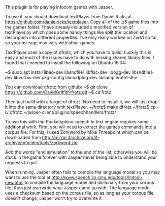 This plugin is for playing infocom games with Jasper.

To use it, you should download textPlayer from Daniel Ricks at https://github.com/danielricks/textplayer. Copy all of the .z5 game
files into the games folder. I have already included a modified version of textPlayer.py which does some handy things like split the
location and description into different properties. I've only really worked on Zork1 so far, so your mileage may vary with other
games.

TextPlayer uses a copy of dfrotz, which you have to build. Luckily this is easy and most of the issues have to do with missing shared library files. I found that I needed to install the following on Ubuntu 16.04:

~$ sudo apt install libao-dev libsndfile1 libflac-dev libogg-dev libsndfile1-dev libvorbis-dev pkg-config libmodplug-dev libsamplerate1-dev

You can download dfrotz from github:
~$ git clone https://github.com/DavidGriffith/frotz.git
~$ cd frotz

Then just build with a target of dfrotz. No need to install it, we will just drop it into the same directory with textPlayer.
~/frotz$ make dfrotz
~/frotz$ cp -iv dfrotz ~/jasper-client/plugins/speechhandlers/frotz/

To use this with the Pocketsphinx speech to text engine requires some additional work. First, you will need to extract the games 
commands into a corpus file. For this, I used Zorkword by Mike Threepoint which can be downloaded from 
http://mirror.ifarchive.org/if-archive/infocom/tools/zorkword.zip.

Add the words "end simulation" to the end of the list, otherwise you will be stuck in the game forever with Jasper never being
able to understand your requests to quit.

When running, Jasper often fails to compile the language model so you may want to use the tool at 
http://www.speech.cs.cmu.edu/tools/lmtool-new.html to compile the language model and dictionary from your corpus file, then
just overwrite what Jasper came up with. The language model uses a checksum based on the corpus file, so as long as your
corpus file doesn't change, Jasper won't try to overwrite it.
